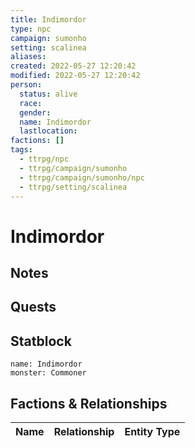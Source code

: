 ```yaml
---
title: Indimordor
type: npc
campaign: sumonho
setting: scalinea
aliases: 
created: 2022-05-27 12:20:42
modified: 2022-05-27 12:20:42
person:
  status: alive
  race: 
  gender: 
  name: Indimordor
  lastlocation: 
factions: []
tags:
  - ttrpg/npc
  - ttrpg/campaign/sumonho
  - ttrpg/campaign/sumonho/npc
  - ttrpg/setting/scalinea
---
```


# Indimordor

## Notes


## Quests


## Statblock

```statblock
name: Indimordor
monster: Commoner
```


## Factions & Relationships
| Name | Relationship | Entity Type |
| ---- |:------------:| ----------- |



